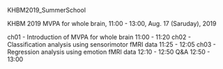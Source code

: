 KHBM2019_SummerSchool

KHBM 2019 MVPA for whole brain, 11:00 - 13:00, Aug. 17 (Saruday), 2019

ch01 - Introduction of MVPA for whole brain                            11:00 - 11:20 
ch02 - Classification analysis using sensorimotor fMRI data            11:25 - 12:05
ch03 - Regression analysis using emotion fMRI data                     12:10 - 12:50
Q&A                                                                    12:50 - 13:00
